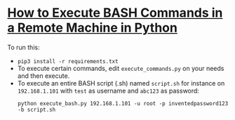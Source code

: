 # [How to Execute BASH Commands in a Remote Machine in Python](https://www.thepythoncode.com/article/executing-bash-commands-remotely-in-python)
To run this:
- `pip3 install -r requirements.txt`
- To execute certain commands, edit `execute_commands.py` on your needs and then execute.
- To execute an entire BASH script (.sh) named `script.sh` for instance on `192.168.1.101` with `test` as username and `abc123` as password:
    ```
    python execute_bash.py 192.168.1.101 -u root -p inventedpassword123 -b script.sh
    ```